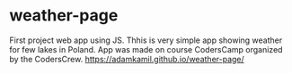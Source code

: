 # weather-page
First project web app using JS. Thhis is very simple app showing weather for few lakes in Poland.
App was made on course CodersCamp organized by the CodersCrew.
https://adamkamil.github.io/weather-page/
